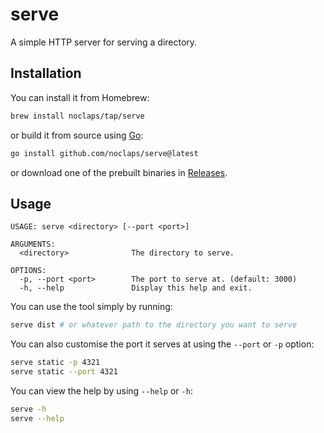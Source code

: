 # serve

A simple HTTP server for serving a directory.

## Installation

You can install it from Homebrew:

```sh
brew install noclaps/tap/serve
```

or build it from source using [Go](https://go.dev):

```sh
go install github.com/noclaps/serve@latest
```

or download one of the prebuilt binaries in [Releases](https://github.com/noClaps/serve/releases).

## Usage

```
USAGE: serve <directory> [--port <port>]

ARGUMENTS:
  <directory>              The directory to serve.

OPTIONS:
  -p, --port <port>        The port to serve at. (default: 3000)
  -h, --help               Display this help and exit.
```

You can use the tool simply by running:

```sh
serve dist # or whatever path to the directory you want to serve
```

You can also customise the port it serves at using the `--port` or `-p` option:

```sh
serve static -p 4321
serve static --port 4321
```

You can view the help by using `--help` or `-h`:

```sh
serve -h
serve --help
```
